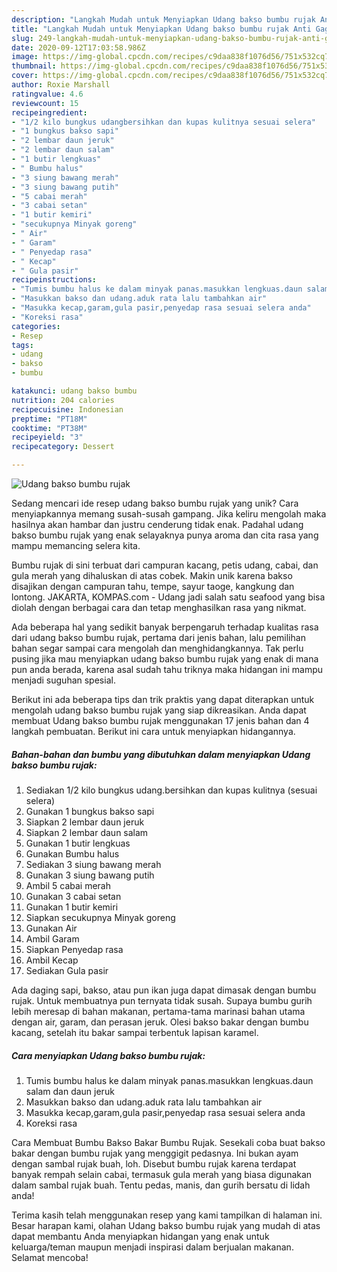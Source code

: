 ```yaml
---
description: "Langkah Mudah untuk Menyiapkan Udang bakso bumbu rujak Anti Gagal"
title: "Langkah Mudah untuk Menyiapkan Udang bakso bumbu rujak Anti Gagal"
slug: 249-langkah-mudah-untuk-menyiapkan-udang-bakso-bumbu-rujak-anti-gagal
date: 2020-09-12T17:03:58.986Z
image: https://img-global.cpcdn.com/recipes/c9daa838f1076d56/751x532cq70/udang-bakso-bumbu-rujak-foto-resep-utama.jpg
thumbnail: https://img-global.cpcdn.com/recipes/c9daa838f1076d56/751x532cq70/udang-bakso-bumbu-rujak-foto-resep-utama.jpg
cover: https://img-global.cpcdn.com/recipes/c9daa838f1076d56/751x532cq70/udang-bakso-bumbu-rujak-foto-resep-utama.jpg
author: Roxie Marshall
ratingvalue: 4.6
reviewcount: 15
recipeingredient:
- "1/2 kilo bungkus udangbersihkan dan kupas kulitnya sesuai selera"
- "1 bungkus bakso sapi"
- "2 lembar daun jeruk"
- "2 lembar daun salam"
- "1 butir lengkuas"
- " Bumbu halus"
- "3 siung bawang merah"
- "3 siung bawang putih"
- "5 cabai merah"
- "3 cabai setan"
- "1 butir kemiri"
- "secukupnya Minyak goreng"
- " Air"
- " Garam"
- " Penyedap rasa"
- " Kecap"
- " Gula pasir"
recipeinstructions:
- "Tumis bumbu halus ke dalam minyak panas.masukkan lengkuas.daun salam dan daun jeruk"
- "Masukkan bakso dan udang.aduk rata lalu tambahkan air"
- "Masukka kecap,garam,gula pasir,penyedap rasa sesuai selera anda"
- "Koreksi rasa"
categories:
- Resep
tags:
- udang
- bakso
- bumbu

katakunci: udang bakso bumbu 
nutrition: 204 calories
recipecuisine: Indonesian
preptime: "PT18M"
cooktime: "PT38M"
recipeyield: "3"
recipecategory: Dessert

---
```



![Udang bakso bumbu rujak](https://img-global.cpcdn.com/recipes/c9daa838f1076d56/751x532cq70/udang-bakso-bumbu-rujak-foto-resep-utama.jpg)

Sedang mencari ide resep udang bakso bumbu rujak yang unik? Cara menyiapkannya memang susah-susah gampang. Jika keliru mengolah maka hasilnya akan hambar dan justru cenderung tidak enak. Padahal udang bakso bumbu rujak yang enak selayaknya punya aroma dan cita rasa yang mampu memancing selera kita.

Bumbu rujak di sini terbuat dari campuran kacang, petis udang, cabai, dan gula merah yang dihaluskan di atas cobek. Makin unik karena bakso disajikan dengan campuran tahu, tempe, sayur taoge, kangkung dan lontong. JAKARTA, KOMPAS.com - Udang jadi salah satu seafood yang bisa diolah dengan berbagai cara dan tetap menghasilkan rasa yang nikmat.

Ada beberapa hal yang sedikit banyak berpengaruh terhadap kualitas rasa dari udang bakso bumbu rujak, pertama dari jenis bahan, lalu pemilihan bahan segar sampai cara mengolah dan menghidangkannya. Tak perlu pusing jika mau menyiapkan udang bakso bumbu rujak yang enak di mana pun anda berada, karena asal sudah tahu triknya maka hidangan ini mampu menjadi suguhan spesial.


Berikut ini ada beberapa tips dan trik praktis yang dapat diterapkan untuk mengolah udang bakso bumbu rujak yang siap dikreasikan. Anda dapat membuat Udang bakso bumbu rujak menggunakan 17 jenis bahan dan 4 langkah pembuatan. Berikut ini cara untuk menyiapkan hidangannya.

<!--inarticleads1-->

##### Bahan-bahan dan bumbu yang dibutuhkan dalam menyiapkan Udang bakso bumbu rujak:

1. Sediakan 1/2 kilo bungkus udang.bersihkan dan kupas kulitnya (sesuai selera)
1. Gunakan 1 bungkus bakso sapi
1. Siapkan 2 lembar daun jeruk
1. Siapkan 2 lembar daun salam
1. Gunakan 1 butir lengkuas
1. Gunakan  Bumbu halus
1. Sediakan 3 siung bawang merah
1. Gunakan 3 siung bawang putih
1. Ambil 5 cabai merah
1. Gunakan 3 cabai setan
1. Gunakan 1 butir kemiri
1. Siapkan secukupnya Minyak goreng
1. Gunakan  Air
1. Ambil  Garam
1. Siapkan  Penyedap rasa
1. Ambil  Kecap
1. Sediakan  Gula pasir


Ada daging sapi, bakso, atau pun ikan juga dapat dimasak dengan bumbu rujak. Untuk membuatnya pun ternyata tidak susah. Supaya bumbu gurih lebih meresap di bahan makanan, pertama-tama marinasi bahan utama dengan air, garam, dan perasan jeruk. Olesi bakso bakar dengan bumbu kacang, setelah itu bakar sampai terbentuk lapisan karamel. 

<!--inarticleads2-->

##### Cara menyiapkan Udang bakso bumbu rujak:

1. Tumis bumbu halus ke dalam minyak panas.masukkan lengkuas.daun salam dan daun jeruk
1. Masukkan bakso dan udang.aduk rata lalu tambahkan air
1. Masukka kecap,garam,gula pasir,penyedap rasa sesuai selera anda
1. Koreksi rasa


Cara Membuat Bumbu Bakso Bakar Bumbu Rujak. Sesekali coba buat bakso bakar dengan bumbu rujak yang menggigit pedasnya. Ini bukan ayam dengan sambal rujak buah, loh. Disebut bumbu rujak karena terdapat banyak rempah selain cabai, termasuk gula merah yang biasa digunakan dalam sambal rujak buah. Tentu pedas, manis, dan gurih bersatu di lidah anda! 

Terima kasih telah menggunakan resep yang kami tampilkan di halaman ini. Besar harapan kami, olahan Udang bakso bumbu rujak yang mudah di atas dapat membantu Anda menyiapkan hidangan yang enak untuk keluarga/teman maupun menjadi inspirasi dalam berjualan makanan. Selamat mencoba!
